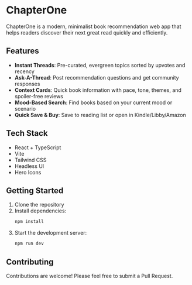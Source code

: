 # ChapterOne

ChapterOne is a modern, minimalist book recommendation web app that helps readers discover their next great read quickly and efficiently.

## Features

- **Instant Threads**: Pre-curated, evergreen topics sorted by upvotes and recency
- **Ask-A-Thread**: Post recommendation questions and get community responses
- **Context Cards**: Quick book information with pace, tone, themes, and spoiler-free reviews
- **Mood-Based Search**: Find books based on your current mood or scenario
- **Quick Save & Buy**: Save to reading list or open in Kindle/Libby/Amazon

## Tech Stack

- React + TypeScript
- Vite
- Tailwind CSS
- Headless UI
- Hero Icons

## Getting Started

1. Clone the repository
2. Install dependencies:
   ```bash
   npm install
   ```
3. Start the development server:
   ```bash
   npm run dev
   ```

## Contributing

Contributions are welcome! Please feel free to submit a Pull Request. 